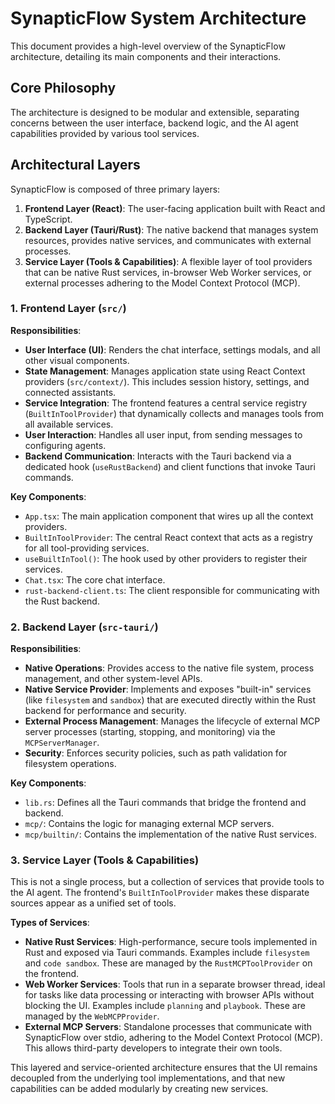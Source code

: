 # SynapticFlow System Architecture

This document provides a high-level overview of the SynapticFlow architecture, detailing its main components and their interactions.

## Core Philosophy

The architecture is designed to be modular and extensible, separating concerns between the user interface, backend logic, and the AI agent capabilities provided by various tool services.

## Architectural Layers

SynapticFlow is composed of three primary layers:

1. **Frontend Layer (React)**: The user-facing application built with React and TypeScript.
2. **Backend Layer (Tauri/Rust)**: The native backend that manages system resources, provides native services, and communicates with external processes.
3. **Service Layer (Tools & Capabilities)**: A flexible layer of tool providers that can be native Rust services, in-browser Web Worker services, or external processes adhering to the Model Context Protocol (MCP).

### 1. Frontend Layer (`src/`)

**Responsibilities**:

- **User Interface (UI)**: Renders the chat interface, settings modals, and all other visual components.
- **State Management**: Manages application state using React Context providers (`src/context/`). This includes session history, settings, and connected assistants.
- **Service Integration**: The frontend features a central service registry (`BuiltInToolProvider`) that dynamically collects and manages tools from all available services.
- **User Interaction**: Handles all user input, from sending messages to configuring agents.
- **Backend Communication**: Interacts with the Tauri backend via a dedicated hook (`useRustBackend`) and client functions that invoke Tauri commands.

**Key Components**:

- `App.tsx`: The main application component that wires up all the context providers.
- `BuiltInToolProvider`: The central React context that acts as a registry for all tool-providing services.
- `useBuiltInTool()`: The hook used by other providers to register their services.
- `Chat.tsx`: The core chat interface.
- `rust-backend-client.ts`: The client responsible for communicating with the Rust backend.

### 2. Backend Layer (`src-tauri/`)

**Responsibilities**:

- **Native Operations**: Provides access to the native file system, process management, and other system-level APIs.
- **Native Service Provider**: Implements and exposes "built-in" services (like `filesystem` and `sandbox`) that are executed directly within the Rust backend for performance and security.
- **External Process Management**: Manages the lifecycle of external MCP server processes (starting, stopping, and monitoring) via the `MCPServerManager`.
- **Security**: Enforces security policies, such as path validation for filesystem operations.

**Key Components**:

- `lib.rs`: Defines all the Tauri commands that bridge the frontend and backend.
- `mcp/`: Contains the logic for managing external MCP servers.
- `mcp/builtin/`: Contains the implementation of the native Rust services.

### 3. Service Layer (Tools & Capabilities)

This is not a single process, but a collection of services that provide tools to the AI agent. The frontend's `BuiltInToolProvider` makes these disparate sources appear as a unified set of tools.

**Types of Services**:

- **Native Rust Services**: High-performance, secure tools implemented in Rust and exposed via Tauri commands. Examples include `filesystem` and `code sandbox`. These are managed by the `RustMCPToolProvider` on the frontend.
- **Web Worker Services**: Tools that run in a separate browser thread, ideal for tasks like data processing or interacting with browser APIs without blocking the UI. Examples include `planning` and `playbook`. These are managed by the `WebMCPProvider`.
- **External MCP Servers**: Standalone processes that communicate with SynapticFlow over stdio, adhering to the Model Context Protocol (MCP). This allows third-party developers to integrate their own tools.

This layered and service-oriented architecture ensures that the UI remains decoupled from the underlying tool implementations, and that new capabilities can be added modularly by creating new services.
